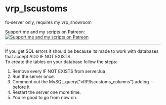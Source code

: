 # vrp_lscustoms
fx-server only, requires my vrp_showroom

Support me and my scripts on Patreon:  
[![Support me and my scripts on Patreon](http://i.imgur.com/dyePK6Q.png)](https://www.patreon.com/Sighmir)  
*************************************************************************************************************************
If you get SQL errors it should be because its made to work with databases that accept ADD IF NOT EXISTS.  
To create the tables on your database follow the steps:  

1. Remove every IF NOT EXISTS from server.lua  
2. Run the server once.  
3. Comment out the MySQL.query("vRP/lscustoms_columns") adding -- before it  
4. Restart the server one more time.  
5. You're good to go from now on.  
